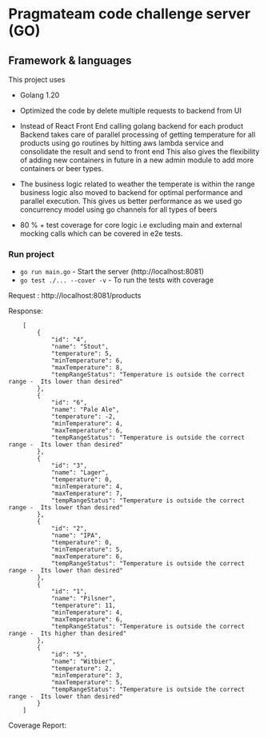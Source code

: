 # Pragmateam code challenge server (GO)

## Framework & languages
This project uses
* Golang 1.20
* Optimized the code by delete multiple requests to backend from UI
* Instead of React Front End calling golang backend for each product
  Backend takes care of parallel processing of getting temperature for all products
 using go routines by hitting aws lambda service and consolidate the result and send to front end
  This also gives the flexibility of adding new containers in future in a new admin module to add more containers or beer types.
* The business logic related to weather the temperate is within the range business logic also moved to backend for optimal performance and parallel execution. 
  This gives us better performance as we used go concurrency model using go channels for all types of beers

* 80 % + test coverage for core logic i.e excluding main and external mocking calls which can be covered in e2e tests.

### Run project

- `go run main.go` - Start the server (http://localhost:8081)
- `go test ./... --cover -v` - To run the tests with coverage 


Request : http://localhost:8081/products

Response: 

```
    [
        {
            "id": "4",
            "name": "Stout",
            "temperature": 5,
            "minTemperature": 6,
            "maxTemperature": 8,
            "tempRangeStatus": "Temperature is outside the correct range -  Its lower than desired"
        },
        {
            "id": "6",
            "name": "Pale Ale",
            "temperature": -2,
            "minTemperature": 4,
            "maxTemperature": 6,
            "tempRangeStatus": "Temperature is outside the correct range -  Its lower than desired"
        },
        {
            "id": "3",
            "name": "Lager",
            "temperature": 0,
            "minTemperature": 4,
            "maxTemperature": 7,
            "tempRangeStatus": "Temperature is outside the correct range -  Its lower than desired"
        },
        {
            "id": "2",
            "name": "IPA",
            "temperature": 0,
            "minTemperature": 5,
            "maxTemperature": 6,
            "tempRangeStatus": "Temperature is outside the correct range -  Its lower than desired"
        },
        {
            "id": "1",
            "name": "Pilsner",
            "temperature": 11,
            "minTemperature": 4,
            "maxTemperature": 6,
            "tempRangeStatus": "Temperature is outside the correct range -  Its higher than desired"
        },
        {
            "id": "5",
            "name": "Witbier",
            "temperature": 2,
            "minTemperature": 3,
            "maxTemperature": 5,
            "tempRangeStatus": "Temperature is outside the correct range -  Its lower than desired"
        }
    ]

```


Coverage Report:
